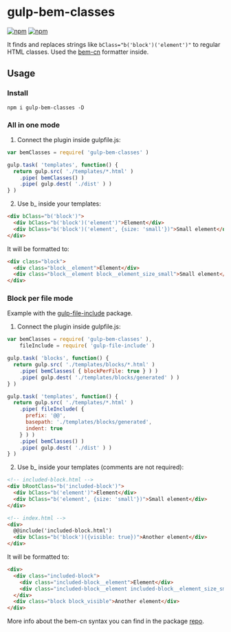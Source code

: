# gulp-bem-classes

[![npm](https://img.shields.io/npm/dt/gulp-bem-classes.svg)](https://www.npmjs.com/package/gulp-bem-classes)
[![npm](https://img.shields.io/npm/v/gulp-bem-classes.svg)](https://www.npmjs.com/package/gulp-bem-classes)

It finds and replaces strings like `bClass="b('block')('element')"` to regular HTML classes. Used the [bem-cn](https://github.com/albburtsev/bem-cn) formatter inside.

## Usage

### Install

`npm i gulp-bem-classes -D`

### All in one mode

1. Connect the plugin inside gulpfile.js:

  ```js
  var bemClasses = require( 'gulp-bem-classes' )

  gulp.task( 'templates', function() {
    return gulp.src( './templates/*.html' )
      .pipe( bemClasses() )
      .pipe( gulp.dest( './dist' ) )
  } )
  ```

2. Use b_ inside your templates:

  ```html
  <div bClass="b('block')">
    <div bClass="b('block')('element')">Element</div>
    <div bClass="b('block')('element', {size: 'small'})">Small element</div>
  </div>
  ```

  It will be formatted to:

  ```html
  <div class="block">
    <div class="block__element">Element</div>
    <div class="block__element block__element_size_small">Small element</div>
  </div>
  ```

### Block per file mode

Example with the [gulp-file-include](https://github.com/coderhaoxin/gulp-file-include) package.

1. Connect the plugin inside gulpfile.js:

  ```js
  var bemClasses = require( 'gulp-bem-classes' ),
      fileInclude = require( 'gulp-file-include' )

  gulp.task( 'blocks', function() {
    return gulp.src( './templates/blocks/*.html' )
      .pipe( bemClasses( { blockPerFile: true } ) )
      .pipe( gulp.dest( './templates/blocks/generated' ) )
  } )

  gulp.task( 'templates', function() {
    return gulp.src( './templates/*.html' )
      .pipe( fileInclude( {
        prefix: '@@',
        basepath: './templates/blocks/generated',
        indent: true
      } ) )
      .pipe( bemClasses() )
      .pipe( gulp.dest( './dist' ) )
  } )
  ```

2. Use b_ inside your templates (comments are not required):

  ```html
  <!-- included-block.html -->
  <div bRootClass="b('included-block')">
    <div bClass="b('element')">Element</div>
    <div bClass="b('element', {size: 'small'})">Small element</div>
  </div>

  <!-- index.html -->
  <div>
    @@include('included-block.html')
    <div bClass="b('block')({visible: true})">Another element</div>
  </div>
  ```

  It will be formatted to:

  ```html
  <div>
    <div class="included-block">
      <div class="included-block__element">Element</div>
      <div class="included-block__element included-block__element_size_small">Small element</div>
    </div>
    <div class="block block_visible">Another element</div>
  </div>
  ```

More info about the bem-cn syntax you can find in the package [repo](https://github.com/albburtsev/bem-cn).
